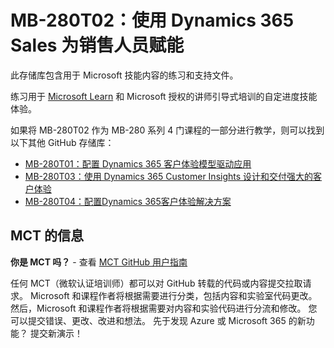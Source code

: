 # MB-280T02：使用 Dynamics 365 Sales 为销售人员赋能

此存储库包含用于 Microsoft 技能内容的练习和支持文件。

练习用于 [Microsoft Learn](https://learn.microsoft.com) 和 Microsoft 授权的讲师引导式培训的自定进度技能体验。

如果将 MB-280T02 作为 MB-280 系列 4 门课程的一部分进行教学，则可以找到以下其他 GitHub 存储库：
- [MB-280T01：配置 Dynamics 365 客户体验模型驱动应用](https://github.com/MicrosoftLearning/MB-280T01-Configure-Dynamics-365-customer-experience-model-driven-apps)
- [MB-280T03：使用 Dynamics 365 Customer Insights 设计和交付强大的客户体验](https://github.com/MicrosoftLearning/MB-280T03-Design-and-deliver-powerful-customer-experiences-with-Dynamics-365-Customer-Insights)
- [MB-280T04：配置Dynamics 365客户体验解决方案](https://github.com/MicrosoftLearning/MB-280T04-Configure-a-Dynamics-365-customer-experience-solution)


## MCT 的信息

**你是 MCT 吗？** - 查看 [MCT GitHub 用户指南](https://microsoftlearning.github.io/MCT-User-Guide/)

任何 MCT（微软认证培训师）都可以对 GitHub 转载的代码或内容提交拉取请求。 Microsoft 和课程作者将根据需要进行分类，包括内容和实验室代码更改。
然后，Microsoft 和课程作者将根据需要对内容和实验代码进行分流和修改。 您可以提交错误、更改、改进和想法。 先于发现 Azure 或 Microsoft 365 的新功能？ 提交新演示！

